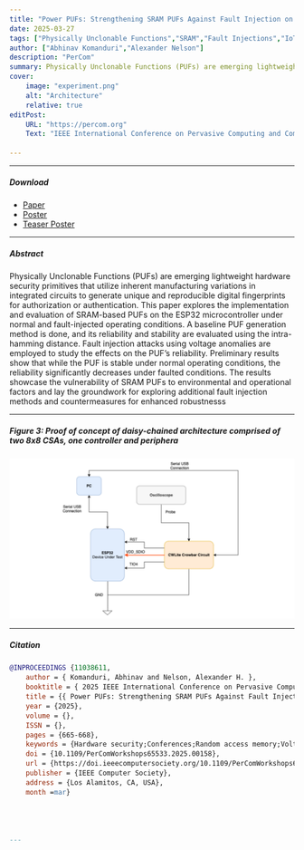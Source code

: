 ```yaml
---
title: "Power PUFs: Strengthening SRAM PUFs Against Fault Injection on Low-Cost IoT Devices" 
date: 2025-03-27
tags: ["Physically Unclonable Functions","SRAM","Fault Injections","IoT Devices", "Hardware Security"]
author: ["Abhinav Komanduri","Alexander Nelson"]
description: "PerCom" 
summary: Physically Unclonable Functions (PUFs) are emerging lightweight hardware security primitives that utilize inherent manufacturing variations in integrated circuits to generate unique and reproducible digital fingerprints for authorization or authentication or authentication.
cover:
    image: "experiment.png"
    alt: "Architecture"
    relative: true
editPost:
    URL: "https://percom.org"
    Text: "IEEE International Conference on Pervasive Computing and Communications Workshops (PerCom Workshops)"

---
```


---

##### Download

+ [Paper](percom_paper.pdf)
+ [Poster](percom_poster.pdf)
+ [Teaser Poster](percom_minute.pdf)

---

##### Abstract

Physically Unclonable Functions (PUFs) are emerging lightweight hardware security primitives that utilize inherent manufacturing variations in integrated circuits to generate unique and reproducible digital fingerprints for authorization or authentication. This paper explores the implementation and evaluation of SRAM-based PUFs on the ESP32 microcontroller under normal and fault-injected operating conditions. A baseline PUF generation method is done, and its reliability and stability are evaluated using the intra-hamming distance. Fault injection attacks using voltage anomalies are employed to study the effects on the PUF’s reliability. Preliminary results show that while the PUF is stable under normal operating conditions, the reliability significantly decreases under faulted conditions. The results showcase the vulnerability of SRAM PUFs to environmental and operational factors and lay the groundwork for exploring additional fault injection methods and countermeasures for enhanced robustnesss

---

##### Figure 3: Proof of concept of daisy-chained architecture comprised of two 8x8 CSAs, one controller and periphera

![](experiment.png)

---

##### Citation

```BibTeX
@INPROCEEDINGS {11038611,
    author = { Komanduri, Abhinav and Nelson, Alexander H. },
    booktitle = { 2025 IEEE International Conference on Pervasive Computing and Communications Workshops and other Affiliated Events (PerCom Workshops) },
    title = {{ Power PUFs: Strengthening SRAM PUFs Against Fault Injection on Low-Cost IoT Devices }},
    year = {2025},
    volume = {},
    ISSN = {},
    pages = {665-668},
    keywords = {Hardware security;Conferences;Random access memory;Voltage;Physical unclonable function;Robustness;Reproducibility of results;Circuit stability;Circuit faults;Internet of Things},
    doi = {10.1109/PerComWorkshops65533.2025.00158},
    url = {https://doi.ieeecomputersociety.org/10.1109/PerComWorkshops65533.2025.00158},
    publisher = {IEEE Computer Society},
    address = {Los Alamitos, CA, USA},
    month =mar}




---

